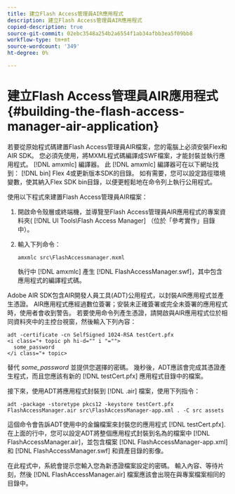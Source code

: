 ```yaml
---
title: 建立Flash Access管理員AIR應用程式
description: 建立Flash Access管理員AIR應用程式
copied-description: true
source-git-commit: 02ebc3548a254b2a6554f1ab34afbb3ea5f09bb8
workflow-type: tm+mt
source-wordcount: '349'
ht-degree: 0%

---
```


# 建立Flash Access管理員AIR應用程式 {#building-the-flash-access-manager-air-application}

若要從原始程式碼建置Flash Access管理員AIR檔案，您的電腦上必須安裝Flex和AIR SDK。 您必須先使用，將MXML程式碼編譯成SWF檔案，才能封裝並執行應用程式。 [!DNL amxmlc] 編譯器。 此 [!DNL amxmlc] 編譯器可在以下網址找到： [!DNL bin] Flex 4或更新版本SDK的目錄。 如有需要，您可以設定路徑環境變數，使其納入Flex SDK bin目錄，以便更輕鬆地在命令列上執行公用程式。

使用以下程式來建置Flash Access管理員AIR檔案：

1. 開啟命令殼層或終端機，並導覽至Flash Access管理員AIR應用程式的專案資料夾( [!DNL UI Tools\Flash Access Manager] （位於「參考實作」目錄中）。
1. 輸入下列命令：

   ```
   amxmlc src\FlashAccessmanager.mxml
   ```

   執行中 [!DNL amxmlc] 產生 [!DNL FlashAccessManager.swf]，其中包含應用程式的編譯程式碼。

Adobe AIR SDK包含AIR開發人員工具(ADT)公用程式，以封裝AIR應用程式並產生憑證。 AIR應用程式應經過數位簽署；安裝未正確簽署或完全未簽署的應用程式時，使用者會收到警告。 若要使用命令列產生憑證，請開啟與AIR應用程式位於相同資料夾中的主控台視窗，然後輸入下列內容：

```
adt -certificate -cn SelfSigned 1024-RSA testCert.pfx  
<i class="+ topic ph hi-d="" i "="">
  some_password 
</i class="+ topic>
```

替代 *some_password* 並提供您選擇的密碼。 幾秒後，ADT應該會完成其憑證產生程式，而且您應該有新的 [!DNL testCert.pfx] 應用程式目錄中的檔案。

接下來，使用ADT將應用程式封裝到 [!DNL .air] 檔案，使用下列指令：

```
adt -package -storetype pkcs12 -keystore testCert.pfx FlashAccessManager.air src\FlashAccessManager-app.xml . -C src assets
```

這個命令會告訴ADT使用中的金鑰檔案來封裝您的應用程式 [!DNL testCert.pfx]. 在上面的行中，您可以設定ADT將整個應用程式封裝到名為的檔案中 [!DNL FlashAccessManager.air]，並包含檔案 [!DNL FlashAccessManager-app.xml] 和 [!DNL FlashAccessManager.swf] 和資產目錄的影像。

在此程式中，系統會提示您輸入您為新憑證檔案設定的密碼。 輸入內容、等待片刻，然後 [!DNL FlashAccessManager.air] 檔案應該會出現在與專案檔案相同的目錄中。
